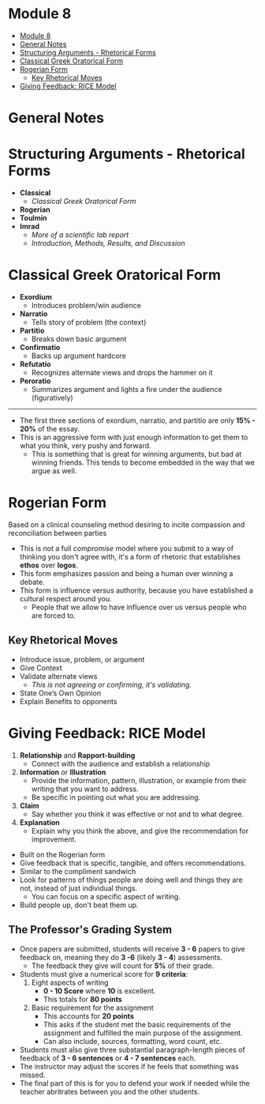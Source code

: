 # Module 8

<!-- TOC -->
* [Module 8](#module-8)
* [General Notes](#general-notes)
* [Structuring Arguments - Rhetorical Forms](#structuring-arguments---rhetorical-forms)
* [Classical Greek Oratorical Form](#classical-greek-oratorical-form)
* [Rogerian Form](#rogerian-form)
  * [Key Rhetorical Moves](#key-rhetorical-moves)
* [Giving Feedback: RICE Model](#giving-feedback-rice-model)
<!-- TOC -->

# General Notes

# Structuring Arguments - Rhetorical Forms

- **Classical**
    - _Classical Greek Oratorical Form_
- **Rogerian**
- **Toulmin**
- **Imrad**
    - _More of a scientific lab report_
    - _Introduction, Methods, Results, and Discussion_

# Classical Greek Oratorical Form

- **Exordium**
    - Introduces problem/win audience
- **Narratio**
    - Tells story of problem (the context)
- **Partitio**
    - Breaks down basic argument
- **Confirmatio**
    - Backs up argument hardcore
- **Refutatio**
    - Recognizes alternate views and drops the hammer on it
- **Peroratio**
    - Summarizes argument and lights a fire under the audience (figuratively)

---

- The first three sections of exordium, narratio, and partitio are only **15% -
  20%** of the essay.
- This is an aggressive form with just enough information to get them to what
  you think, very pushy and forward.
    - This is something that is great for winning arguments, but bad at winning
      friends. This tends to become embedded in the way that we argue as well.

# Rogerian Form

Based on a clinical counseling method desiring to incite compassion and
reconciliation between parties

- This is not a full _compromise_ model where you submit to a way of thinking
  you don't agree with, it's a form of rhetoric that establishes **ethos** over
  **logos**.
- This form emphasizes passion and being a human over winning a debate.
- This form is influence versus authority, because you have established a
  cultural respect around you.
    - People that we allow to have influence over us versus people who are
      forced to.

## Key Rhetorical Moves

- Introduce issue, problem, or argument
- Give Context
- Validate alternate views
    - _This is not agreeing or confirming, it's validating._
- State One’s Own Opinion
- Explain Benefits to opponents

# Giving Feedback: RICE Model

1. **Relationship** and **Rapport-building**
    - Connect with the audience and establish a relationship
2. **Information** or **Illustration**
    - Provide the information, pattern, illustration, or example from their
      writing that you want to address.
    - Be specific in pointing out what you are addressing.
3. **Claim**
    - Say whether you think it was effective or not and to what degree.
4. **Explanation**
    - Explain why you think the above, and give the recommendation for
      improvement.

- Built on the Rogerian form
- Give feedback that is specific, tangible, and offers recommendations.
- Similar to the compliment sandwich
- Look for patterns of things people are doing well and things they are not,
  instead of just individual things.
    - You can focus on a specific aspect of writing.
- Build people up, don't beat them up.

## The Professor's Grading System

- Once papers are submitted, students will receive **3 - 6** papers to give feedback on, meaning they do **3 -6** (likely **3 - 4**) assessments.
  - The feedback they give will count for **5%** of their grade.
- Students must give a numerical score for **9 criteria**:
  1. Eight aspects of writing
     - **0 - 10 Score** where **10** is excellent.
     - This totals for **80 points**
  2. Basic requirement for the assignment
     - This accounts for **20 points**
     - This asks if the student met the basic requirements of the assignment and fulfilled the main purpose of the assignment.
     - Can also include, sources, formatting, word count, etc.
- Students must also give three substantial paragraph-length pieces of feedback of **3 - 6 sentences** or **4 - 7 sentences** each.
- The instructor may adjust the scores if he feels that something was missed.
- The final part of this is for you to defend your work if needed while the teacher abritrates between you and the other students.